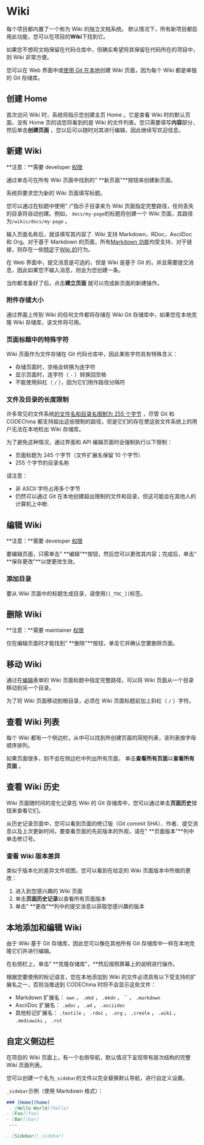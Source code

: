 # Wiki[](#wiki "Permalink")

每个项目都内置了一个称为 Wiki 的独立文档系统。 默认情况下，所有新项目都启用此功能，您可以在项目的**Wiki**下找到它。

如果您不想将文档保留在代码仓库中，但确实希望将其保留在代码所在的项目中，则 Wiki 非常方便。

您可以在 Web 界面中或[使用 Git 在本地](#adding-and-editing-wiki-pages-locally)创建 Wiki 页面，因为每个 Wiki 都是单独的 Git 存储库。

## 创建 Home [](#first-time-creating-the-home-page "Permalink")

首次访问 Wiki 时，系统将指示您创建主页 Home 。它是查看 Wiki 时的默认页面，没有 Home 页的话您将看到的是 Wiki 的文件列表。您只需要填写**内容**部分，然后单击**创建页面** ，您以后可以随时对其进行编辑，因此继续写欢迎信息。

## 新建 Wiki [](#creating-a-new-wiki-page "Permalink")

**注意：**需要 developer [权限](/docs/user/permissions) 

通过单击可在所有 Wiki 页面中找到的" **新页面"**按钮来创建新页面。

系统将要求您为新的 Wiki 页面填写标题。

您可以通过在标题中使用" /"指示子目录来为 Wiki 页面指定完整路径，任何丢失的目录将自动创建。例如， `docs/my-page`的标题将创建一个 Wiki 页面，其路径为`/wikis/docs/my-page` 。

输入页面名称后，就该填写其内容了. Wiki 支持 Markdown，RDoc，AsciiDoc 和 Org。对于基于 Markdown 的页面，所有[Markdown 功能](/docs/user/markdown)均受支持，对于链接，则存在一些[特定](/docs/user/markdown#wiki-specific-markdown)于[Wiki 的](/docs/user/markdown#wiki-specific-markdown)行为。

在 Web 界面中，提交消息是可选的，但是 Wiki 是基于 Git 的，并且需要提交消息，因此如果您不输入消息，则会为您创建一条。

当你都准备好了后，点击**建立页面** 就可以完成新页面的新建操作。

### 附件存储大小[](#attachment-storage "Permalink")

 通过界面上传到 Wiki 的任何文件都将存储在 Wiki Git 存储库中，如果您在本地克隆 Wiki 存储库，该文件将可用。

### 页面标题中的特殊字符[](#special-characters-in-page-titles "Permalink")

Wiki 页面作为文件存储在 Git 代码仓库中，因此某些字符具有特殊含义：

*   存储页面时，空格会转换为连字符
*   显示页面时，连字符（ `-` ）转换回空格
*   不能使用斜杠（ `/` ），因为它们用作路径分隔符

### 文件及目录的长度限制[](#length-restrictions-for-file-and-directory-names "Permalink")

许多常见的文件系统[的文件名和目录名限制为 255 个字节](https://en.wikipedia.org/wiki/Comparison_of_file_systems#Limits) ，尽管 Git 和 CODEChina 都支持超出这些限制的路径，但是它们的存在使这些文件系统上的用户无法在本地检出 Wiki 存储库。

为了避免这种情况，通过界面和 API 编辑页面时会强制执行以下限制：

*   页面标题为 245 个字节（文件扩展名保留 10 个字节）
*   255 个字节的目录名称

请注意：

*   非 ASCII 字符占用多个字节
*   仍然可以通过 Git 在本地创建超出限制的文件和目录，但这可能会在其他人的计算机上中断.

## 编辑 Wiki [](#editing-a-wiki-page "Permalink")

**注意：**需要 developer [权限](/docs/user/permissions) 

要编辑页面，只需单击" **编辑"**按钮，然后您可以更改其内容；完成后，单击" **保存更改"**以使更改生效。

### 添加目录[](#adding-a-table-of-contents "Permalink")

要从 Wiki 页面中的标题生成目录，请使用`[[_TOC_]]`标签。

## 删除 Wiki [](#deleting-a-wiki-page "Permalink")

**注意：**需要 maintainer [权限](/docs/user/permissions)

仅在编辑页面时才能找到" **删除"**按钮，单击它并确认您要删除页面。

## 移动 Wiki [](#moving-a-wiki-page "Permalink")

通过在[编辑](#editing-a-wiki-page)表单的 Wiki 页面标题中指定完整路径，可以将 Wiki 页面从一个目录移动到另一个目录。

为了将 Wiki 页面移动到根目录，必须在 Wiki 页面标题前加上斜杠（ `/` ）字符。

## 查看 Wiki 列表[](#viewing-a-list-of-all-created-wiki-pages "Permalink")

每个 Wiki 都有一个侧边栏，从中可以找到所创建页面的简短列表，该列表按字母顺序排列。

如果页面很多，则不会在侧边栏中列出所有页面， 单击**查看所有页面**以**查看所有页面** 。

## 查看 Wiki 历史[](#viewing-the-history-of-a-wiki-page "Permalink")

Wiki 页面随时间的变化记录在 Wiki 的 Git 存储库中，您可以通过单击**页面历史**按钮来查看它们。

从历史记录页面中，您可以看到页面的修订版（Git commit SHA）、作者、提交消息以及上次更新时间，要查看页面的先前版本的外观，请在" **页面版本"**列中单击修订号。

### 查看 Wiki 版本差异[](#viewing-the-changes-between-page-versions "Permalink")

类似于版本化的差异文件视图，您可以看到在给定的 Wiki 页面版本中所做的更改：

1.  进入到您感兴趣的 Wiki 页面
2.  单击**页面历史记录**以查看所有页面版本
3.  单击" **更改"**列中的提交消息以获取您感兴趣的版本

## 本地添加和编辑 Wiki[](#adding-and-editing-wiki-pages-locally "Permalink")

由于 Wiki 基于 Git 存储库，因此您可以像在其他所有 Git 存储库中一样在本地克隆它们并进行编辑。

在右侧栏上，单击" **克隆存储库"，**然后按照屏幕上的说明进行操作。

根据您要使用的标记语言，您在本地添加到 Wiki 的文件必须具有以下受支持的扩展名之一，否则当推送到 CODEChina 时将不会显示这些文件：

*   Markdown 扩展名： `own` ， `.mkd` ， `.mkdn` ， `` ， `.markdown` 
*   AsciiDoc 扩展名： `.adoc` ， `.ad` ， `.asciidoc` 
*   其他标记扩展名： `.textile` ， `.rdoc` ， `.org` ， `.creole` ， `.wiki` ， `.mediawiki` ， `.rst` 

## 自定义侧边栏[](#customizing-sidebar "Permalink")

在项目的 Wiki 页面上，有一个右侧导航，默认情况下呈现带有层次结构的完整 Wiki 页面列表。

您可以创建一个名为`_sidebar`的文件以完全替换默认导航，进行自定义设置。

`_sidebar`示例（使用 Markdown 格式）：

```markdown
### [Home](home)
 - [Hello World](hello)
- [Foo](foo)
- [Bar](bar)
 ---

- [Sidebar](_sidebar) 
```
